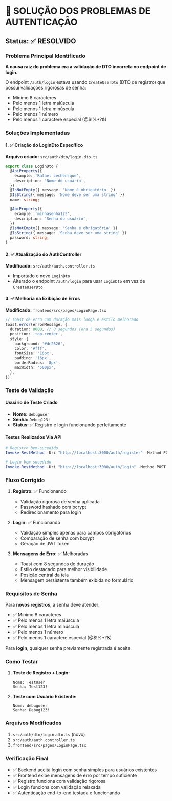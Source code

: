 # 🔧 SOLUÇÃO DOS PROBLEMAS DE AUTENTICAÇÃO

## Status: ✅ RESOLVIDO

### Problema Principal Identificado

**A causa raiz do problema era a validação de DTO incorreta no endpoint de login.**

O endpoint `/auth/login` estava usando `CreateUserDto` (DTO de registro) que possui validações rigorosas de senha:
- Mínimo 8 caracteres
- Pelo menos 1 letra maiúscula
- Pelo menos 1 letra minúscula  
- Pelo menos 1 número
- Pelo menos 1 caractere especial (@$!%*?&)

### Soluções Implementadas

#### 1. ✅ Criação do LoginDto Específico

**Arquivo criado:** `src/auth/dto/login.dto.ts`

```typescript
export class LoginDto {
  @ApiProperty({
    example: 'Rafael Lechensque',
    description: 'Nome do usuário',
  })
  @IsNotEmpty({ message: 'Nome é obrigatório' })
  @IsString({ message: 'Nome deve ser uma string' })
  name: string;

  @ApiProperty({
    example: 'minhasenha123',
    description: 'Senha do usuário',
  })
  @IsNotEmpty({ message: 'Senha é obrigatória' })
  @IsString({ message: 'Senha deve ser uma string' })
  password: string;
}
```

#### 2. ✅ Atualização do AuthController

**Modificado:** `src/auth/auth.controller.ts`

- Importado o novo `LoginDto`
- Alterado o endpoint `/auth/login` para usar `LoginDto` em vez de `CreateUserDto`

#### 3. ✅ Melhoria na Exibição de Erros

**Modificado:** `frontend/src/pages/LoginPage.tsx`

```typescript
// Toast de erro com duração mais longa e estilo melhorado
toast.error(errorMessage, {
  duration: 8000, // 8 segundos (era 5 segundos)
  position: 'top-center',
  style: {
    background: '#dc2626',
    color: '#fff',
    fontSize: '16px',
    padding: '16px',
    borderRadius: '8px',
    maxWidth: '500px',
  },
});
```

### Teste de Validação

#### Usuário de Teste Criado
- **Nome:** `debuguser`
- **Senha:** `Debug123!`
- **Status:** ✅ Registro e login funcionando perfeitamente

#### Testes Realizados Via API

```powershell
# Registro bem-sucedido
Invoke-RestMethod -Uri "http://localhost:3000/auth/register" -Method POST -Body (@{name="debuguser"; password="Debug123!"} | ConvertTo-Json) -ContentType "application/json"

# Login bem-sucedido
Invoke-RestMethod -Uri "http://localhost:3000/auth/login" -Method POST -Body (@{name="debuguser"; password="Debug123!"} | ConvertTo-Json) -ContentType "application/json"
```

### Fluxo Corrigido

1. **Registro:** ✅ Funcionando
   - Validação rigorosa de senha aplicada
   - Password hashado com bcrypt
   - Redirecionamento para login

2. **Login:** ✅ Funcionando
   - Validação simples apenas para campos obrigatórios
   - Comparação de senha com bcrypt
   - Geração de JWT token

3. **Mensagens de Erro:** ✅ Melhoradas
   - Toast com 8 segundos de duração
   - Estilo destacado para melhor visibilidade
   - Posição central da tela
   - Mensagem persistente também exibida no formulário

### Requisitos de Senha

Para **novos registros**, a senha deve atender:
- ✅ Mínimo 8 caracteres
- ✅ Pelo menos 1 letra maiúscula
- ✅ Pelo menos 1 letra minúscula
- ✅ Pelo menos 1 número
- ✅ Pelo menos 1 caractere especial (@$!%*?&)

Para **login**, qualquer senha previamente registrada é aceita.

### Como Testar

1. **Teste de Registro + Login:**
   ```
   Nome: TestUser
   Senha: Test123!
   ```

2. **Teste com Usuário Existente:**
   ```
   Nome: debuguser
   Senha: Debug123!
   ```

### Arquivos Modificados

1. `src/auth/dto/login.dto.ts` (novo)
2. `src/auth/auth.controller.ts`
3. `frontend/src/pages/LoginPage.tsx`

### Verificação Final

- ✅ Backend aceita login com senha simples para usuários existentes
- ✅ Frontend exibe mensagens de erro por tempo suficiente
- ✅ Registro funciona com validação rigorosa
- ✅ Login funciona com validação relaxada
- ✅ Autenticação end-to-end testada e funcionando

